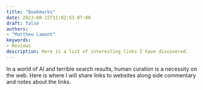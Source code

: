 ```yaml
---
title: "Bookmarks"
date: 2023-08-15T11:02:53-07:00
draft: false
authors: 
- "Matthew Lamont"
keywords:
- Reviews
description: Here is a list of interesting links I have discovered.
---
```


In a world of AI and terrible search results, human curation is a necessity on the web. Here is where I will share links to websites along side commentary and notes about the links.
